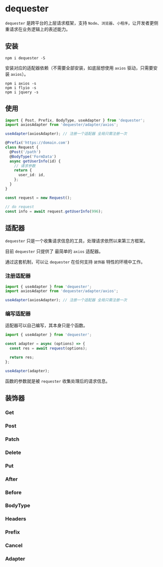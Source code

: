 # dequester

`dequester` 是跨平台的上层请求框架，支持 `Node`、`浏览器`、`小程序`，让开发者更侧重请求在业务逻辑上的表述能力。

## 安装

```shell
npm i dequester -S
```

安装对应的适配器依赖（不需要全部安装，如底层想使用 `axios` 驱动，只需要安装 `axios`）。

```shell
npm i axios -s
npm i flyio -s
npm i jquery -s
```

## 使用

```ts
import { Post, Prefix, BodyType, useAdapter } from 'dequester';
import axiosAdapter from 'dequester/adapter/axios';

useAdapter(axiosAdapter); // 注册一个适配器 全局只需注册一次

@Prefix('https://domain.com')
class Request {
  @Post('/path')
  @BodyType('FormData')
  async getUserInfo(id) {
    // 请求参数
    return {
      user_id: id,
    };
  }
}

const request = new Request();

// do request
const info = await request.getUserInfo(996);
```

## 适配器

`dequester` 只是一个收集请求信息的工具，处理请求依然以来第三方框架。

目前 `dequester` 只提供了 最简单的 `axios` 适配器。

通过这套机制，可以让 `dequester` 在任何支持 `装饰器` 特性的环境中工作。

### 注册适配器

```ts
import { useAdapter } from 'dequester';
import axiosAdapter from 'dequester/adapter/axios';

useAdapter(axiosAdapter); // 注册一个适配器 全局只需注册一次
```

### 编写适配器

适配器可以自己编写，其本身只是个函数。

```ts
import { useAdapter } from 'dequester';

const adapter = async (options) => {
  const res = await request(options);

  return res;
};

useAdapter(adapter);
```

函数的参数就是被 `requester` 收集处理后的请求信息。

## 装饰器

### Get

### Post

### Patch

### Delete

### Put

### After

### Before

### BodyType

### Headers

### Prefix

### Cancel

### Adapter
